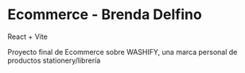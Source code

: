 # Ecommerce - Brenda Delfino

React + Vite
 
Proyecto final de Ecommerce sobre WASHIFY, una marca personal de productos stationery/librería